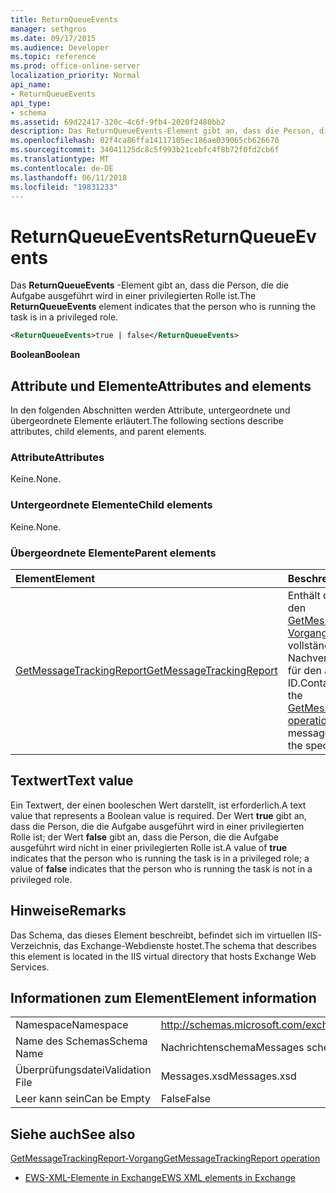 ```yaml
---
title: ReturnQueueEvents
manager: sethgros
ms.date: 09/17/2015
ms.audience: Developer
ms.topic: reference
ms.prod: office-online-server
localization_priority: Normal
api_name:
- ReturnQueueEvents
api_type:
- schema
ms.assetid: 69d22417-320c-4c6f-9fb4-2020f2480bb2
description: Das ReturnQueueEvents-Element gibt an, dass die Person, die die Aufgabe ausgeführt wird in einer privilegierten Rolle ist.
ms.openlocfilehash: 02f4ca86ffa14117105ec186ae039065cb626670
ms.sourcegitcommit: 34041125dc8c5f993b21cebfc4f8b72f0fd2cb6f
ms.translationtype: MT
ms.contentlocale: de-DE
ms.lasthandoff: 06/11/2018
ms.locfileid: "19831233"
---
```

# <a name="returnqueueevents"></a><span data-ttu-id="5b19c-103">ReturnQueueEvents</span><span class="sxs-lookup"><span data-stu-id="5b19c-103">ReturnQueueEvents</span></span>

<span data-ttu-id="5b19c-104">Das **ReturnQueueEvents** -Element gibt an, dass die Person, die die Aufgabe ausgeführt wird in einer privilegierten Rolle ist.</span><span class="sxs-lookup"><span data-stu-id="5b19c-104">The **ReturnQueueEvents** element indicates that the person who is running the task is in a privileged role.</span></span> 
  
```XML
<ReturnQueueEvents>true | false</ReturnQueueEvents>
```

 <span data-ttu-id="5b19c-105">**Boolean**</span><span class="sxs-lookup"><span data-stu-id="5b19c-105">**Boolean**</span></span>
## <a name="attributes-and-elements"></a><span data-ttu-id="5b19c-106">Attribute und Elemente</span><span class="sxs-lookup"><span data-stu-id="5b19c-106">Attributes and elements</span></span>

<span data-ttu-id="5b19c-107">In den folgenden Abschnitten werden Attribute, untergeordnete und übergeordnete Elemente erläutert.</span><span class="sxs-lookup"><span data-stu-id="5b19c-107">The following sections describe attributes, child elements, and parent elements.</span></span>
  
### <a name="attributes"></a><span data-ttu-id="5b19c-108">Attribute</span><span class="sxs-lookup"><span data-stu-id="5b19c-108">Attributes</span></span>

<span data-ttu-id="5b19c-109">Keine.</span><span class="sxs-lookup"><span data-stu-id="5b19c-109">None.</span></span>
  
### <a name="child-elements"></a><span data-ttu-id="5b19c-110">Untergeordnete Elemente</span><span class="sxs-lookup"><span data-stu-id="5b19c-110">Child elements</span></span>

<span data-ttu-id="5b19c-111">Keine.</span><span class="sxs-lookup"><span data-stu-id="5b19c-111">None.</span></span>
  
### <a name="parent-elements"></a><span data-ttu-id="5b19c-112">Übergeordnete Elemente</span><span class="sxs-lookup"><span data-stu-id="5b19c-112">Parent elements</span></span>

|<span data-ttu-id="5b19c-113">**Element**</span><span class="sxs-lookup"><span data-stu-id="5b19c-113">**Element**</span></span>|<span data-ttu-id="5b19c-114">**Beschreibung**</span><span class="sxs-lookup"><span data-stu-id="5b19c-114">**Description**</span></span>|
|:-----|:-----|
|[<span data-ttu-id="5b19c-115">GetMessageTrackingReport</span><span class="sxs-lookup"><span data-stu-id="5b19c-115">GetMessageTrackingReport</span></span>](getmessagetrackingreport.md) <br/> |<span data-ttu-id="5b19c-116">Enthält die Anforderung für den [GetMessageTrackingReport Vorgang](getmessagetrackingreport-operation.md) zum Abrufen der vollständigen Nachricht Nachverfolgen der Bericht für den angegebenen ID.</span><span class="sxs-lookup"><span data-stu-id="5b19c-116">Contains the request for the [GetMessageTrackingReport operation](getmessagetrackingreport-operation.md) to retrieve the full message tracking report for the specified ID.</span></span>  <br/> |
   
## <a name="text-value"></a><span data-ttu-id="5b19c-117">Textwert</span><span class="sxs-lookup"><span data-stu-id="5b19c-117">Text value</span></span>

<span data-ttu-id="5b19c-118">Ein Textwert, der einen booleschen Wert darstellt, ist erforderlich.</span><span class="sxs-lookup"><span data-stu-id="5b19c-118">A text value that represents a Boolean value is required.</span></span> <span data-ttu-id="5b19c-119">Der Wert **true** gibt an, dass die Person, die die Aufgabe ausgeführt wird in einer privilegierten Rolle ist; der Wert **false** gibt an, dass die Person, die die Aufgabe ausgeführt wird nicht in einer privilegierten Rolle ist.</span><span class="sxs-lookup"><span data-stu-id="5b19c-119">A value of **true** indicates that the person who is running the task is in a privileged role; a value of **false** indicates that the person who is running the task is not in a privileged role.</span></span> 
  
## <a name="remarks"></a><span data-ttu-id="5b19c-120">Hinweise</span><span class="sxs-lookup"><span data-stu-id="5b19c-120">Remarks</span></span>

<span data-ttu-id="5b19c-121">Das Schema, das dieses Element beschreibt, befindet sich im virtuellen IIS-Verzeichnis, das Exchange-Webdienste hostet.</span><span class="sxs-lookup"><span data-stu-id="5b19c-121">The schema that describes this element is located in the IIS virtual directory that hosts Exchange Web Services.</span></span>
  
## <a name="element-information"></a><span data-ttu-id="5b19c-122">Informationen zum Element</span><span class="sxs-lookup"><span data-stu-id="5b19c-122">Element information</span></span>

|||
|:-----|:-----|
|<span data-ttu-id="5b19c-123">Namespace</span><span class="sxs-lookup"><span data-stu-id="5b19c-123">Namespace</span></span>  <br/> |http://schemas.microsoft.com/exchange/services/2006/messages  <br/> |
|<span data-ttu-id="5b19c-124">Name des Schemas</span><span class="sxs-lookup"><span data-stu-id="5b19c-124">Schema Name</span></span>  <br/> |<span data-ttu-id="5b19c-125">Nachrichtenschema</span><span class="sxs-lookup"><span data-stu-id="5b19c-125">Messages schema</span></span>  <br/> |
|<span data-ttu-id="5b19c-126">Überprüfungsdatei</span><span class="sxs-lookup"><span data-stu-id="5b19c-126">Validation File</span></span>  <br/> |<span data-ttu-id="5b19c-127">Messages.xsd</span><span class="sxs-lookup"><span data-stu-id="5b19c-127">Messages.xsd</span></span>  <br/> |
|<span data-ttu-id="5b19c-128">Leer kann sein</span><span class="sxs-lookup"><span data-stu-id="5b19c-128">Can be Empty</span></span>  <br/> |<span data-ttu-id="5b19c-129">False</span><span class="sxs-lookup"><span data-stu-id="5b19c-129">False</span></span>  <br/> |
   
## <a name="see-also"></a><span data-ttu-id="5b19c-130">Siehe auch</span><span class="sxs-lookup"><span data-stu-id="5b19c-130">See also</span></span>



[<span data-ttu-id="5b19c-131">GetMessageTrackingReport-Vorgang</span><span class="sxs-lookup"><span data-stu-id="5b19c-131">GetMessageTrackingReport operation</span></span>](getmessagetrackingreport-operation.md)


- [<span data-ttu-id="5b19c-132">EWS-XML-Elemente in Exchange</span><span class="sxs-lookup"><span data-stu-id="5b19c-132">EWS XML elements in Exchange</span></span>](ews-xml-elements-in-exchange.md)

